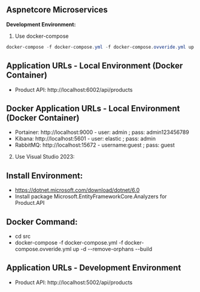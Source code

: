 ## Aspnetcore Microservices


**Development Environment:**

1. Use docker-compose
```Powershell
docker-compose -f docker-compose.yml -f docker-compose.ovveride.yml up -d --remove-orphans
```

## Application URLs - Local Environment (Docker Container)
- Product API: http://localhost:6002/api/products

## Docker Application URLs - Local Environment (Docker Container)
- Portainer: http://localhost:9000 - user: admin ; pass: admin123456789
- Kibana: http://localhost:5601 - user: elastic ; pass: admin
- RabbitMQ: http://localhost:15672 - username:guest ; pass: guest

2. Use Visual Studio 2023:
## Install Environment:
- https://dotnet.microsoft.com/download/dotnet/6.0
- Install package Microsoft.EntityFrameworkCore.Analyzers for Product.API

## Docker Command: 
- cd src
- docker-compose -f docker-compose.yml -f docker-compose.ovveride.yml up -d --remove-orphans --build
## Application URLs - Development Environment
- Product API: http://localhost:5002/api/products